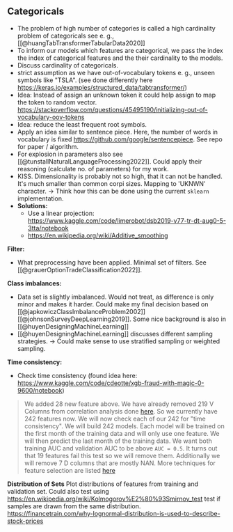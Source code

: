 ## Categoricals
- The problem of high number of categories is called a high cardinality problem of categoricals see e. g., [[@huangTabTransformerTabularData2020]]
- To inform our models which features are categorical, we pass the index the index of categorical features and the their cardinality to the models.
- Discuss cardinality of categoricals.
- strict assumption as we have out-of-vocabulary tokens e. g., unseen symbols like "TSLA".  (see done differently here https://keras.io/examples/structured_data/tabtransformer/)
- Idea: Instead of assign an unknown token it could help assign to map the token to random vector. https://stackoverflow.com/questions/45495190/initializing-out-of-vocabulary-oov-tokens
- Idea: reduce the least frequent root symbols.
- Apply an idea similar to sentence piece. Here, the number of words in vocabulary is fixed https://github.com/google/sentencepiece. See repo for paper / algorithm.
- For explosion in parameters also see [[@tunstallNaturalLanguageProcessing2022]]. Could apply their reasoning (calculate no. of parameters) for my work. 
- KISS. Dimensionality is probably not so high, that it can not be handled. It's much smaller than common corpi sizes. Mapping to 'UKNWN' character. -> Think how this can be done using the current `sklearn` implementation.
- **Solutions:** 
	- Use a linear projection: https://www.kaggle.com/code/limerobot/dsb2019-v77-tr-dt-aug0-5-3tta/notebook
	- https://en.wikipedia.org/wiki/Additive_smoothing


**Filter:**
- What preprocessing have been applied. Minimal set of filters. See [[@grauerOptionTradeClassification2022]].

**Class imbalances:**
- Data set is slightly imbalanced. Would not treat, as difference is only minor and makes it harder. Could make my final decision based on [[@japkowiczClassImbalanceProblem2002]] [[@johnsonSurveyDeepLearning2019]]. Some nice background is also in [[@huyenDesigningMachineLearning]]
- [[@huyenDesigningMachineLearning]] discusses different sampling strategies. -> Could make sense to use stratified sampling or weighted sampling. 

**Time consistency:**
- Check time consistency (found idea here: https://www.kaggle.com/code/cdeotte/xgb-fraud-with-magic-0-9600/notebook)
> We added 28 new feature above. We have already removed 219 V Columns from correlation analysis done [here](https://www.kaggle.com/cdeotte/eda-for-columns-v-and-id). So we currently have 242 features now. We will now check each of our 242 for "time consistency". We will build 242 models. Each model will be trained on the first month of the training data and will only use one feature. We will then predict the last month of the training data. We want both training AUC and validation AUC to be above `AUC = 0.5`. It turns out that 19 features fail this test so we will remove them. Additionally we will remove 7 D columns that are mostly NAN. More techniques for feature selection are listed [here](https://www.kaggle.com/c/ieee-fraud-detection/discussion/111308)


**Distribution of Sets**
Plot distributions of features from training and validation set. Could also test using https://en.wikipedia.org/wiki/Kolmogorov%E2%80%93Smirnov_test test if samples are drawn from the same distribution.
https://financetrain.com/why-lognormal-distribution-is-used-to-describe-stock-prices